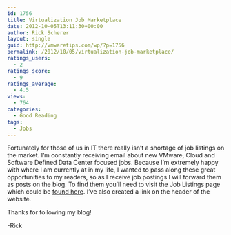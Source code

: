 ```yaml
---
id: 1756
title: Virtualization Job Marketplace
date: 2012-10-05T13:11:30+00:00
author: Rick Scherer
layout: single
guid: http://vmwaretips.com/wp/?p=1756
permalink: /2012/10/05/virtualization-job-marketplace/
ratings_users:
  - 2
ratings_score:
  - 9
ratings_average:
  - 4.5
views:
  - 764
categories:
  - Good Reading
tags:
  - Jobs
---
```

Fortunately for those of us in IT there really isn&#8217;t a shortage of job listings on the market. I&#8217;m constantly receiving email about new VMware, Cloud and Software Defined Data Center focused jobs. Because I&#8217;m extremely happy with where I am currently at in my life, I wanted to pass along these great opportunities to my readers, so as I receive job postings I will forward them as posts on the blog. To find them you&#8217;ll need to visit the Job Listings page which could be [found here](http://vmwaretips.com/wp/category/jobs/ "Job Listings"). I&#8217;ve also created a link on the header of the website.

Thanks for following my blog!
  
-Rick